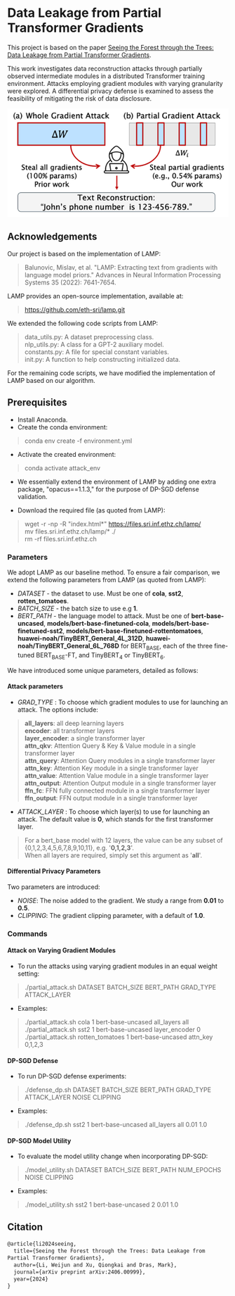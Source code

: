 # Data Leakage from Partial Transformer Gradients

This project is based on the paper [Seeing the Forest through the Trees: Data Leakage from Partial Transformer Gradients](https://arxiv.org/abs/2406.00999).

This work investigates data reconstruction attacks through partially observed intermediate modules in a distributed Transformer training environment. Attacks employing gradient modules with varying granularity were explored. A differential privacy defense is examined to assess the feasibility of mitigating the risk of data disclosure.

<p align="center">
    <img src="./image/attack_scheme.png" alt="Attack Scheme" />
</p>

## Acknowledgements

Our project is based on the implementation of LAMP:

> Balunovic, Mislav, et al. "LAMP: Extracting text from gradients with language model priors." Advances in Neural Information Processing Systems 35 (2022): 7641-7654.

LAMP provides an open-source implementation, available at:
> https://github.com/eth-sri/lamp.git

We extended the following code scripts from LAMP:
> data_utils.py: A dataset preprocessing class.  
> nlp_utils.py: A class for a GPT-2 auxiliary model.  
> constants.py: A file for special constant variables.  
> init.py: A function to help constructing initialized data.

For the remaining code scripts, we have modified the implementation of LAMP based on our algorithm.

## Prerequisites
- Install Anaconda. 
- Create the conda environment:<br>
> conda env create -f environment.yml
- Activate the created environment:<br>
> conda activate attack_env
- We essentially extend the environment of LAMP by adding one extra package, "opacus==1.1.3," for the purpose of DP-SGD defense validation.<br>

- Download the required file (as quoted from LAMP):
> wget -r -np -R "index.html*" https://files.sri.inf.ethz.ch/lamp/<br> 
> mv files.sri.inf.ethz.ch/lamp/* ./<br> 
> rm -rf files.sri.inf.ethz.ch

### Parameters 
We adopt LAMP as our baseline method. To ensure a fair comparison, we extend the following parameters from LAMP (as quoted from LAMP):
- *DATASET* - the dataset to use. Must be one of **cola**, **sst2**, **rotten_tomatoes**.
- *BATCH\_SIZE* - the batch size to use e.g **1**.
- *BERT\_PATH* - the language model to attack. Must be one of **bert-base-uncased**, **models/bert-base-finetuned-cola**, **models/bert-base-finetuned-sst2**, **models/bert-base-finetuned-rottentomatoes**, **huawei-noah/TinyBERT_General_4L_312D**, **huawei-noah/TinyBERT_General_6L_768D** for BERT<sub>BASE</sub>, each of the three fine-tuned BERT<sub>BASE</sub>-FT, and TinyBERT<sub>4</sub> or TinyBERT<sub>6</sub>.

We have introduced some unique parameters, detailed as follows:
#### Attack parameters 
- *GRAD_TYPE* : To choose which gradient modules to use for launching an attack. The options include:
> **all_layers**: all deep learning layers <br>
> **encoder**: all transformer layers <br>
> **layer_encoder**: a single transformer layer <br>
> **attn_qkv**: Attention Query & Key & Value module in a single transformer layer <br>
> **attn_query**: Attention Query modules in a single transformer layer <br>
> **attn_key**: Attention Key module in a single transformer layer <br>
> **attn_value**: Attention Value module in a single transformer layer <br>
> **attn_output**: Attention Output module in a single transformer layer <br>
> **ffn_fc**: FFN fully connected module in a single transformer layer <br>
> **ffn_output**: FFN output module in a single transformer layer <br>

- *ATTACK_LAYER* : To choose which layer(s) to use for launching an attack. The default value is **0**, which stands for the first transformer layer. 

> For a bert_base model with 12 layers, the value can be any subset of {0,1,2,3,4,5,6,7,8,9,10,11}, e.g. '**0,1,2,3**'.  
> When all layers are required, simply set this argument as '**all**'.

####  Differential Privacy Parameters
Two parameters are introduced:
- *NOISE*: The noise added to the gradient. We study a range from **0.01** to **0.5**.
- *CLIPPING*: The gradient clipping parameter, with a default of **1.0**.

### Commands
#### Attack on Varying Gradient Modules
- To run the attacks using varying gradient modules in an equal weight setting:
> ./partial_attack.sh DATASET BATCH_SIZE BERT_PATH GRAD_TYPE ATTACK_LAYER
- Examples: 
> ./partial_attack.sh cola 1 bert-base-uncased all_layers all  
> ./partial_attack.sh sst2 1 bert-base-uncased layer_encoder 0  
> ./partial_attack.sh rotten_tomatoes 1 bert-base-uncased attn_key 0,1,2,3

#### DP-SGD Defense
- To run DP-SGD defense experiments: 
> ./defense_dp.sh DATASET BATCH_SIZE BERT_PATH GRAD_TYPE ATTACK_LAYER NOISE CLIPPING
- Examples: 
> ./defense_dp.sh sst2 1 bert-base-uncased all_layers all 0.01 1.0

#### DP-SGD Model Utility
- To evaluate the model utility change when incorporating DP-SGD:
> ./model_utility.sh DATASET BATCH_SIZE BERT_PATH NUM_EPOCHS NOISE CLIPPING
- Examples: 
>./model_utility.sh sst2 1 bert-base-uncased 2 0.01 1.0

## Citation

```
@article{li2024seeing,
  title={Seeing the Forest through the Trees: Data Leakage from Partial Transformer Gradients},
  author={Li, Weijun and Xu, Qiongkai and Dras, Mark},
  journal={arXiv preprint arXiv:2406.00999},
  year={2024}
}
```